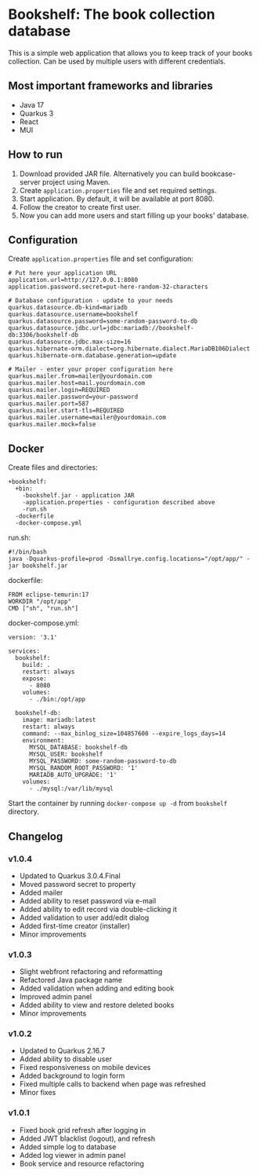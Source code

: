# Bookshelf: The book collection database

This is a simple web application that allows you to keep track of your books collection.
Can be used by multiple users with different credentials.

## Most important frameworks and libraries
* Java 17
* Quarkus 3
* React
* MUI

## How to run
1. Download provided JAR file. Alternatively you can build bookcase-server project using Maven.
2. Create `application.properties` file and set required settings.
3. Start application. By default, it will be available at port 8080.
4. Follow the creator to create first user.
5. Now you can add more users and start filling up your books' database.

## Configuration
Create `application.properties` file and set configuration:
```
# Put here your application URL
application.url=http://127.0.0.1:8080
application.password.secret=put-here-random-32-characters

# Database configuration - update to your needs
quarkus.datasource.db-kind=mariadb
quarkus.datasource.username=bookshelf
quarkus.datasource.password=some-random-password-to-db
quarkus.datasource.jdbc.url=jdbc:mariadb://bookshelf-db:3306/bookshelf-db
quarkus.datasource.jdbc.max-size=16
quarkus.hibernate-orm.dialect=org.hibernate.dialect.MariaDB106Dialect
quarkus.hibernate-orm.database.generation=update

# Mailer - enter your proper configuration here
quarkus.mailer.from=mailer@yourdomain.com
quarkus.mailer.host=mail.yourdomain.com
quarkus.mailer.login=REQUIRED
quarkus.mailer.password=your-password
quarkus.mailer.port=587
quarkus.mailer.start-tls=REQUIRED
quarkus.mailer.username=mailer@yourdomain.com
quarkus.mailer.mock=false
```

## Docker
Create files and directories:
```
+bookshelf:
  +bin:
    -bookshelf.jar - application JAR
    -application.properties - configuration described above
    -run.sh
  -dockerfile
  -docker-compose.yml
```
run.sh:
```
#!/bin/bash
java -Dquarkus-profile=prod -Dsmallrye.config.locations="/opt/app/" -jar bookshelf.jar
```

dockerfile:
```
FROM eclipse-temurin:17
WORKDIR "/opt/app"
CMD ["sh", "run.sh"]
```

docker-compose.yml:
```
version: '3.1'

services:
  bookshelf:
    build: .
    restart: always
    expose:
      - 8080
    volumes:
      - ./bin:/opt/app

  bookshelf-db:
    image: mariadb:latest
    restart: always
    command: --max_binlog_size=104857600 --expire_logs_days=14
    environment:
      MYSQL_DATABASE: bookshelf-db
      MYSQL_USER: bookshelf
      MYSQL_PASSWORD: some-random-password-to-db
      MYSQL_RANDOM_ROOT_PASSWORD: '1'
      MARIADB_AUTO_UPGRADE: '1'
    volumes:
      - ./mysql:/var/lib/mysql
```

Start the container by running `docker-compose up -d` from `bookshelf` directory.

## Changelog

### v1.0.4
* Updated to Quarkus 3.0.4.Final
* Moved password secret to property
* Added mailer
* Added ability to reset password via e-mail
* Added ability to edit record via double-clicking it
* Added validation to user add/edit dialog
* Added first-time creator (installer)
* Minor improvements

### v1.0.3
* Slight webfront refactoring and reformatting
* Refactored Java package name
* Added validation when adding and editing book
* Improved admin panel
* Added ability to view and restore deleted books
* Minor improvements

### v1.0.2
* Updated to Quarkus 2.16.7
* Added ability to disable user
* Fixed responsiveness on mobile devices
* Added background to login form
* Fixed multiple calls to backend when page was refreshed
* Minor fixes

### v1.0.1
* Fixed book grid refresh after logging in
* Added JWT blacklist (logout), and refresh
* Added simple log to database
* Added log viewer in admin panel
* Book service and resource refactoring